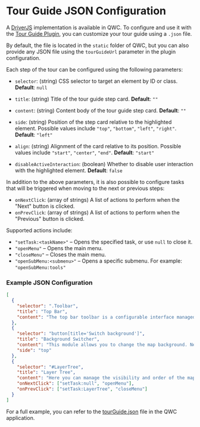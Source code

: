 # Tour Guide JSON Configuration

A [DriverJS](https://driverjs.com/) implementation is available in QWC. To configure and use it with the [Tour Guide Plugin](../references/qwc2_plugins.md#tourguide), you can customize your tour guide using a `.json` file.

By default, the file is located in the `static` folder of QWC, but you can also provide any JSON file using the `tourGuideUrl` parameter in the plugin configuration.

Each step of the tour can be configured using the following parameters:

- `selector`: (string) CSS selector to target an element by ID or class.
  **Default**: `null`

- `title`: (string) Title of the tour guide step card.
  **Default**: `""`

- `content`: (string) Content body of the tour guide step card.
  **Default**: `""`

- `side`: (string) Position of the step card relative to the highlighted element. Possible values include `"top"`, `"bottom"`, `"left"`, `"right"`.
  **Default**: `"left"`

- `align`: (string) Alignment of the card relative to its position. Possible values include `"start"`, `"center"`, `"end"`.
  **Default**: `"start"`

- `disableActiveInteraction`: (boolean) Whether to disable user interaction with the highlighted element.
  **Default**: `false`

In addition to the above parameters, it is also possible to configure tasks that will be triggered when moving to the next or previous steps:

- `onNextClick`: (array of strings) A list of actions to perform when the "Next" button is clicked.
- `onPrevClick`: (array of strings) A list of actions to perform when the "Previous" button is clicked.

Supported actions include:

- `"setTask:<taskName>"` – Opens the specified task, or use `null` to close it.
- `"openMenu"` – Opens the main menu.
- `"closeMenu"` – Closes the main menu.
- `"openSubMenu:<submenu>"` – Opens a specific submenu. For example: `"openSubMenu:tools"`

### Example JSON Configuration

```json
[
  {
    "selector": ".Toolbar",
    "title": "Top Bar",
    "content": "The top bar toolbar is a configurable interface managed by the administrator. It hosts many tools available in the QGIS Web Client. Typically, you will find the most frequently used tools here, such as printing and measuring."
  },
  {
    "selector": "button[title='Switch background']",
    "title": "Background Switcher",
    "content": "This module allows you to change the map background. New backgrounds can be configured in the theme configuration file.",
    "side": "top"
  },
  {
    "selector": "#LayerTree",
    "title": "Layer Tree",
    "content": "Here you can manage the visibility and order of the map layers.",
    "onNextClick": ["setTask:null", "openMenu"],
    "onPrevClick": ["setTask:LayerTree", "closeMenu"]
  }
]
```

For a full example, you can refer to the [tourGuide.json](https://github.com/qgis/qwc2/blob/master/static/tourGuide.json) file in the QWC application.
